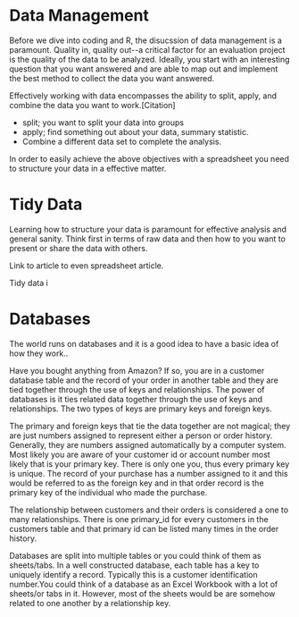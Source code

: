# Data Management

Before we dive into coding and R, the disucssion of data management is a paramount. Quality in, quality out--a critical factor for an evaluation project is the quality of the data to be analyzed.  Ideally, you start with an interesting question that you want answered and are able to map out and implement the best method to collect the data you want answered.

Effectively working with data encompasses the ability to split, apply, and combine the data you want to work.\[Citation\]

* split; you want to split your data into groups
* apply; find something out about your data, summary statistic. 
* Combine a different data set to complete the analysis.

In order to easily achieve the above objectives with a spreadsheet you need to structure your data in a effective matter. 

# Tidy Data

Learning how to structure your data is paramount for effective analysis and general sanity. Think first in terms of raw data and then how to you want to present or share  the data with others.

Link to article to even spreadsheet article.

Tidy data i

# Databases

The world runs on databases and it is a good idea to have a basic idea of how they work..

Have you bought anything from Amazon? If so, you are in a customer database table and the record of your order in another table and they are tied together through the use of keys and relationships. The power of databases is it ties related data together through the use of keys and relationships. The two types of keys are primary keys and foreign keys.

The primary and foreign keys that tie the  data together are not magical; they are just numbers assigned to represent either a person or order history. Generally, they are numbers assigned automatically by a computer system. Most likely you are aware of your customer id or account number most likely that is your primary key. There is only one you, thus every primary key is unique.  The record of your purchase has a number assigned to it and this would be referred to as the foreign key and in that order record is the primary key of the individual who made the purchase.

The relationship between customers and their orders is considered a one to many relationships. There is one primary\_id for every customers in the customers table and that primary id can be listed many times in the order history.

Databases are split into multiple tables or you could think of them as sheets/tabs. In a well constructed database, each table has  a key to uniquely identify a record.  Typically this is a customer identification number.You could think of a  database as  an Excel Workbook with a lot of sheets/or tabs in it. However, most of  the sheets would be  are somehow related to one another by a relationship  key.

## 



